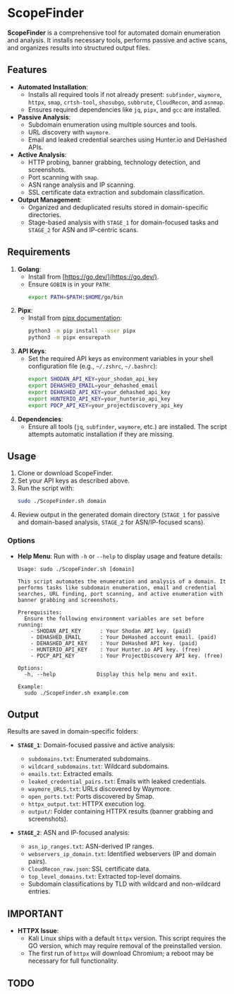 
# ScopeFinder

**ScopeFinder** is a comprehensive tool for automated domain enumeration and analysis. It installs necessary tools, performs passive and active scans, and organizes results into structured output files.

## Features

- **Automated Installation**:
  - Installs all required tools if not already present: `subfinder`, `waymore`, `httpx`, `smap`, `crtsh-tool`, `shosubgo`, `subbrute`, `CloudRecon`, and `asnmap`.
  - Ensures required dependencies like `jq`, `pipx`, and `gcc` are installed.
- **Passive Analysis**:
  - Subdomain enumeration using multiple sources and tools.
  - URL discovery with `waymore`.
  - Email and leaked credential searches using Hunter.io and DeHashed APIs.
- **Active Analysis**:
  - HTTP probing, banner grabbing, technology detection, and screenshots.
  - Port scanning with `smap`.
  - ASN range analysis and IP scanning.
  - SSL certificate data extraction and subdomain classification.
- **Output Management**:
  - Organized and deduplicated results stored in domain-specific directories.
  - Stage-based analysis with `STAGE_1` for domain-focused tasks and `STAGE_2` for ASN and IP-centric scans.

## Requirements

1. **Golang**:
   - Install from [https://go.dev/](https://go.dev/).
   - Ensure `GOBIN` is in your `PATH`:
     ```bash
     export PATH=$PATH:$HOME/go/bin
     ```
2. **Pipx**:
   - Install from [pipx documentation](https://pypa.github.io/pipx/):
     ```bash
     python3 -m pip install --user pipx
     python3 -m pipx ensurepath
     ```
3. **API Keys**:
   - Set the required API keys as environment variables in your shell configuration file (e.g., `~/.zshrc`, `~/.bashrc`):
     ```bash
     export SHODAN_API_KEY=your_shodan_api_key
     export DEHASHED_EMAIL=your_dehashed_email
     export DEHASHED_API_KEY=your_dehashed_api_key
     export HUNTERIO_API_KEY=your_hunterio_api_key
     export PDCP_API_KEY=your_projectdiscovery_api_key
     ```
4. **Dependencies**:
   - Ensure all tools (`jq`, `subfinder`, `waymore`, etc.) are installed. The script attempts automatic installation if they are missing.

## Usage

1. Clone or download ScopeFinder.
2. Set your API keys as described above.
3. Run the script with:
   ```bash
   sudo ./ScopeFinder.sh domain
   ```
4. Review output in the generated domain directory (`STAGE_1` for passive and domain-based analysis, `STAGE_2` for ASN/IP-focused scans).

### Options

- **Help Menu**: Run with `-h` or `--help` to display usage and feature details:

  ```
  Usage: sudo ./ScopeFinder.sh [domain]

  This script automates the enumeration and analysis of a domain. It performs tasks like subdomain enumeration, email and credential searches, URL finding, port scanning, and active enumeration with banner grabbing and screenshots.

  Prerequisites:
    Ensure the following environment variables are set before running:
      - SHODAN_API_KEY      : Your Shodan API key. (paid)
      - DEHASHED_EMAIL      : Your DeHashed account email. (paid)
      - DEHASHED_API_KEY    : Your DeHashed API key. (paid)
      - HUNTERIO_API_KEY    : Your Hunter.io API key. (free)
      - PDCP_API_KEY        : Your ProjectDiscovery API key. (free)

  Options:
    -h, --help             Display this help menu and exit.

  Example:
    sudo ./ScopeFinder.sh example.com
  ```

## Output

Results are saved in domain-specific folders:

- **`STAGE_1`**: Domain-focused passive and active analysis:
  - `subdomains.txt`: Enumerated subdomains.
  - `wildcard_subdomains.txt`: Wildcard subdomains.
  - `emails.txt`: Extracted emails.
  - `leaked_credential_pairs.txt`: Emails with leaked credentials.
  - `waymore_URLS.txt`: URLs discovered by Waymore.
  - `open_ports.txt`: Ports discovered by Smap.
  - `httpx_output.txt`: HTTPX execution log.
  - `output/`: Folder containing HTTPX results (banner grabbing and screenshots).

- **`STAGE_2`**: ASN and IP-focused analysis:
  - `asn_ip_ranges.txt`: ASN-derived IP ranges.
  - `webservers_ip_domain.txt`: Identified webservers (IP and domain pairs).
  - `CloudRecon_raw.json`: SSL certificate data.
  - `top_level_domains.txt`: Extracted top-level domains.
  - Subdomain classifications by TLD with wildcard and non-wildcard entries.

## IMPORTANT

- **HTTPX Issue**:
  - Kali Linux ships with a default `httpx` version. This script requires the GO version, which may require removal of the preinstalled version.
  - The first run of `httpx` will download Chromium; a reboot may be necessary for full functionality.

## TODO

